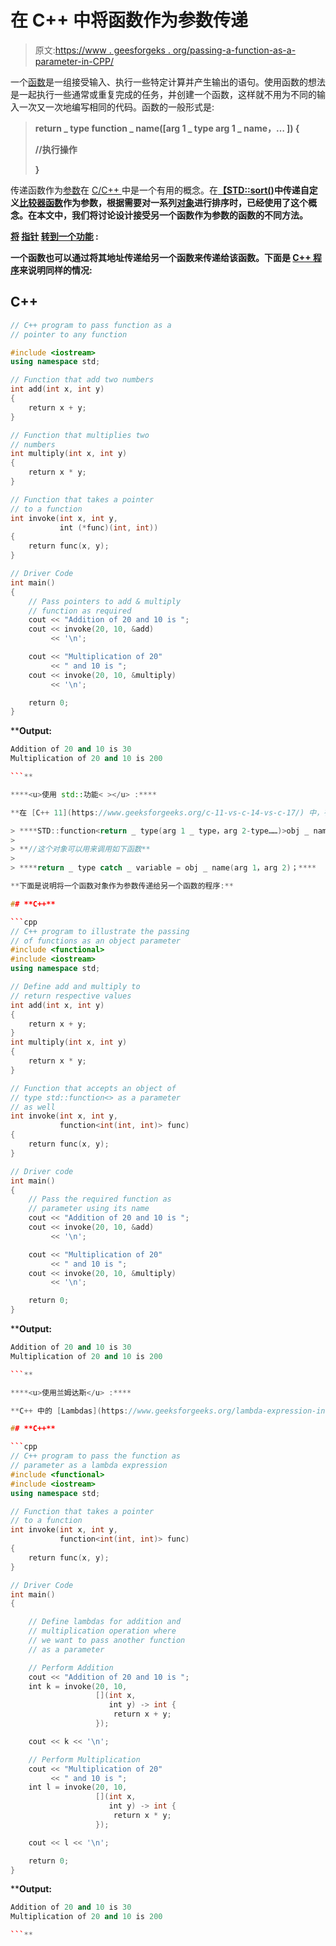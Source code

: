 # 在 C++ 中将函数作为参数传递

> 原文:[https://www . geesforgeks . org/passing-a-function-as-a-parameter-in-CPP/](https://www.geeksforgeeks.org/passing-a-function-as-a-parameter-in-cpp/)

一个[函数](https://www.geeksforgeeks.org/functions-in-c/)是一组接受输入、执行一些特定计算并产生输出的语句。使用函数的想法是一起执行一些通常或重复完成的任务，并创建一个函数，这样就不用为不同的输入一次又一次地编写相同的代码。函数的一般形式是:

> **return _ type function _ name([arg 1 _ type arg 1 _ name，… ]) {**
> 
> **//执行操作**
> 
> **}**

传递函数作为[参数](https://www.geeksforgeeks.org/command-line-arguments-in-c-cpp/)在 [C/C++ ](https://www.geeksforgeeks.org/difference-between-c-and-c/) 中是一个有用的概念。在[**【STD::sort()**](https://www.geeksforgeeks.org/sort-c-stl/)**中传递自定义[比较器函数](https://www.geeksforgeeks.org/comparator-class-in-c-with-examples/)作为参数，根据需要对一系列[对象](https://www.geeksforgeeks.org/c-classes-and-objects/)进行排序时，已经使用了这个概念。在本文中，我们将讨论设计接受另一个函数作为参数的函数的不同方法。**

****<u>将</u>** [**<u>指针</u>**](https://www.geeksforgeeks.org/pointers-in-c-and-c-set-1-introduction-arithmetic-and-array/) **<u>转到一个功能</u> :****

**一个函数也可以通过将其地址传递给另一个函数来传递给该函数。下面是 [C++ 程序](https://www.geeksforgeeks.org/c-plus-plus/)来说明同样的情况:**

## **C++**

```cpp
// C++ program to pass function as a
// pointer to any function

#include <iostream>
using namespace std;

// Function that add two numbers
int add(int x, int y)
{
    return x + y;
}

// Function that multiplies two
// numbers
int multiply(int x, int y)
{
    return x * y;
}

// Function that takes a pointer
// to a function
int invoke(int x, int y,
           int (*func)(int, int))
{
    return func(x, y);
}

// Driver Code
int main()
{
    // Pass pointers to add & multiply
    // function as required
    cout << "Addition of 20 and 10 is ";
    cout << invoke(20, 10, &add)
         << '\n';

    cout << "Multiplication of 20"
         << " and 10 is ";
    cout << invoke(20, 10, &multiply)
         << '\n';

    return 0;
}
```

****Output:**

```cpp
Addition of 20 and 10 is 30
Multiplication of 20 and 10 is 200

```** 

****<u>使用 std::功能< ></u> :****

**在 [C++ 11](https://www.geeksforgeeks.org/c-11-vs-c-14-vs-c-17/) 中，有一个 std::function < > [模板](https://www.geeksforgeeks.org/templates-cpp/)类，允许将函数作为对象传递。std::function < > 的一个[对象可以如下创建。](https://www.geeksforgeeks.org/c-classes-and-objects/)**

> ****STD::function<return _ type(arg 1 _ type，arg 2-type……)>obj _ name****
> 
> **//这个对象可以用来调用如下函数**
> 
> ****return _ type catch _ variable = obj _ name(arg 1，arg 2)；****

**下面是说明将一个函数对象作为参数传递给另一个函数的程序:**

## **C++**

```cpp
// C++ program to illustrate the passing
// of functions as an object parameter
#include <functional>
#include <iostream>
using namespace std;

// Define add and multiply to
// return respective values
int add(int x, int y)
{
    return x + y;
}
int multiply(int x, int y)
{
    return x * y;
}

// Function that accepts an object of
// type std::function<> as a parameter
// as well
int invoke(int x, int y,
           function<int(int, int)> func)
{
    return func(x, y);
}

// Driver code
int main()
{
    // Pass the required function as
    // parameter using its name
    cout << "Addition of 20 and 10 is ";
    cout << invoke(20, 10, &add)
         << '\n';

    cout << "Multiplication of 20"
         << " and 10 is ";
    cout << invoke(20, 10, &multiply)
         << '\n';

    return 0;
}
```

****Output:**

```cpp
Addition of 20 and 10 is 30
Multiplication of 20 and 10 is 200

```** 

****<u>使用兰姆达斯</u> :****

**C++ 中的 [Lambdas](https://www.geeksforgeeks.org/lambda-expression-in-c/) 提供了一种定义内联、一次性、匿名函数对象的方法。这些 lambdas 可以在需要传递函数作为参数的地方定义。下面是 C++ 程序来说明同样的情况:**

## **C++**

```cpp
// C++ program to pass the function as
// parameter as a lambda expression
#include <functional>
#include <iostream>
using namespace std;

// Function that takes a pointer
// to a function
int invoke(int x, int y,
           function<int(int, int)> func)
{
    return func(x, y);
}

// Driver Code
int main()
{

    // Define lambdas for addition and
    // multiplication operation where
    // we want to pass another function
    // as a parameter

    // Perform Addition
    cout << "Addition of 20 and 10 is ";
    int k = invoke(20, 10,
                   [](int x,
                      int y) -> int {
                       return x + y;
                   });

    cout << k << '\n';

    // Perform Multiplication
    cout << "Multiplication of 20"
         << " and 10 is ";
    int l = invoke(20, 10,
                   [](int x,
                      int y) -> int {
                       return x * y;
                   });

    cout << l << '\n';

    return 0;
}
```

****Output:**

```cpp
Addition of 20 and 10 is 30
Multiplication of 20 and 10 is 200

```**